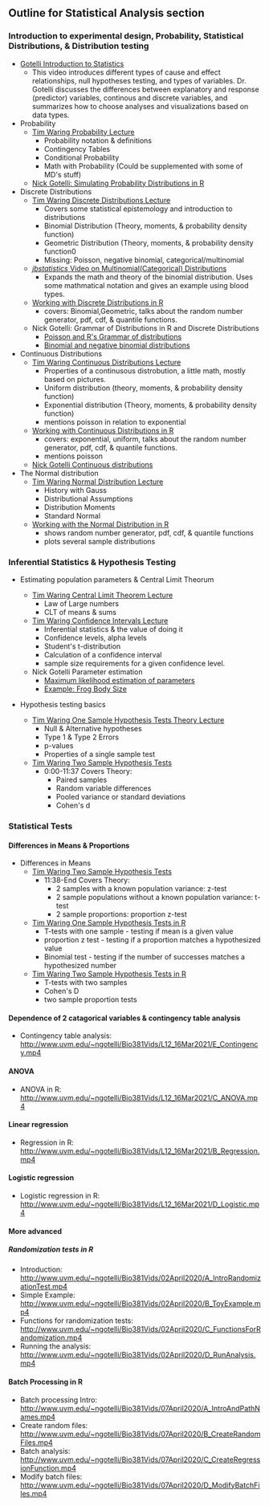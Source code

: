 ## Outline for Statistical Analysis section  

### Introduction to experimental design, Probability, Statistical Distributions, & Distribution testing
* [Gotelli Introduction to Statistics](http://www.uvm.edu/~ngotelli/Bio381Vids/L12_16Mar2021/A_StatsIntro.mp4) 
    * This video introduces different types of cause and effect relationships, null hypotheses testing, and types of variables. Dr. Gotelli discusses the differences between explanatory and response (predictor) variables, continous and discrete variables, and summarizes how to choose analyses and visualizations based on data types. 
* Probability
  * [Tim Waring Probability Lecture](https://www.youtube.com/watch?v=lQ9zQ_s9ha8&list=PLxdDmPeA5NKkqQKwo4hUZeMaoJzmdOddr&index=5)
    * Probability notation & definitions
    * Contingency Tables
    * Conditional Probability
    * Math with Probability (Could be supplemented with some of MD's stuff)
  * [Nick Gotelli: Simulating Probability Distributions in R](http://www.uvm.edu/~ngotelli/Bio381Vids/L11_11Mar2021/A_IntroToProbabilityDist.mp4)
* Discrete Distributions
  * [Tim Waring Discrete Distributions Lecture](https://www.youtube.com/watch?v=fc_VxxK10ps&list=PLxdDmPeA5NKkqQKwo4hUZeMaoJzmdOddr&index=6&t=1s)
    * Covers some statistical epistemology and introduction to distributions
    * Binomial Distribution (Theory, moments, & probability density function)
    * Geometric Distribution (Theory, moments, & probability density function0
    * Missing: Poisson, negative binomial, categorical/multinomial
  * [*jbstatistics* Video on Multinomial(Categorical) Distributions](https://www.youtube.com/watch?v=syVW7DgvUaY)
    * Expands the math and theory of the binomial distribution. Uses some mathmatical notation and gives an example using blood types.
  * [Working with Discrete Distributions in R](https://www.youtube.com/watch?v=ttZyFbECMDk&list=PLxdDmPeA5NKkqQKwo4hUZeMaoJzmdOddr&index=7)
    * covers: Binomial,Geometric, talks about the random number generator, pdf, cdf, & quantile functions.
  * Nick Gotelli: Grammar of Distributions in R and Discrete Distributions 
    * [Poisson and R's Grammar of distributions](http://www.uvm.edu/~ngotelli/Bio381Vids/L11_11Mar2021/B_PoissonGrammar.mp4)
    * [Binomial and negative binomial distributions](http://www.uvm.edu/~ngotelli/Bio381Vids/L11_11Mar2021/C_BinomNegBinom.mp4)
* Continuous Distributions
  * [Tim Waring Continuous Distributions Lecture](https://www.youtube.com/watch?v=saKPgMgIKFo&list=PLxdDmPeA5NKkqQKwo4hUZeMaoJzmdOddr&index=8)
    * Properties of a continusous distrobution, a little math, mostly based on pictures.
    * Uniform distribution (theory, moments, & probability density function)
    * Exponential distribution (Theory, moments, & probability density function)
    * mentions poisson in relation to exponential 
  * [Working with Continuous Distributions in R](https://www.youtube.com/watch?v=kAeKAcZMOLM&list=PLxdDmPeA5NKkqQKwo4hUZeMaoJzmdOddr&index=9)
    * covers: exponential, uniform, talks about the random number generator, pdf, cdf, & quantile functions.
    * mentions poisson
  * [Nick Gotelli Continuous distributions](http://www.uvm.edu/~ngotelli/Bio381Vids/L11_11Mar2021/D_ContinuousDis.mp4)
* The Normal distribution
  * [Tim Waring Normal Distribution Lecture](https://www.youtube.com/watch?v=S6-LJEgCX8w&list=PLxdDmPeA5NKkqQKwo4hUZeMaoJzmdOddr&index=10)
    * History with Gauss
    * Distributional Assumptions
    * Distribution Moments
    * Standard Normal
  * [Working with the Normal Distribution in R](https://www.youtube.com/watch?v=JeIxShudFAE&list=PLxdDmPeA5NKkqQKwo4hUZeMaoJzmdOddr&index=13)
    * shows random number generator, pdf, cdf, & quantile functions
    * plots several sample distributions


### Inferential Statistics & Hypothesis Testing
* Estimating population parameters & Central Limit Theorum
  * [Tim Waring Central Limit Theorem Lecture](https://www.youtube.com/watch?v=Ly0NYnLw49s&list=PLxdDmPeA5NKkqQKwo4hUZeMaoJzmdOddr&index=12)
    * Law of Large numbers
    * CLT of means & sums
  * [Tim Waring Confidence Intervals Lecture](https://www.youtube.com/watch?v=oUV4jUMdGQs&list=PLxdDmPeA5NKkqQKwo4hUZeMaoJzmdOddr&index=14)
    * Inferential statistics & the value of doing it
    * Confidence levels, alpha levels
    * Student's t-distribution
    * Calculation of a confidence interval
    * sample size requirements for a given confidence level.
  * Nick Gotelli Parameter estimation
    * [Maximum likelihood estimation of parameters](http://www.uvm.edu/~ngotelli/Bio381Vids/L11_11Mar2021/E_MaxLikeEst.mp4)
    * [Example: Frog Body Size](http://www.uvm.edu/~ngotelli/Bio381Vids/L11_11Mar2021/F_FrogSize.mp4)    

* Hypothesis testing basics
  * [Tim Waring One Sample Hypothesis Tests Theory Lecture](https://www.youtube.com/watch?v=3Pw7uKJU8LI&list=PLxdDmPeA5NKkqQKwo4hUZeMaoJzmdOddr&index=16)
    * Null & Alternative hypotheses
    * Type 1 & Type 2 Errors
    * p-values
    * Properties of a single sample test
  * [Tim Waring Two Sample Hypothesis Tests](https://www.youtube.com/watch?v=lFi39kCoiwM&list=PLxdDmPeA5NKkqQKwo4hUZeMaoJzmdOddr&index=18)
    * 0:00-11:37 Covers Theory:
      * Paired samples
      * Random variable differences
      * Pooled variance or standard deviations
      * Cohen's d


### Statistical Tests

#### Differences in Means & Proportions
* Differences in Means
  * [Tim Waring Two Sample Hypothesis Tests](https://www.youtube.com/watch?v=lFi39kCoiwM&list=PLxdDmPeA5NKkqQKwo4hUZeMaoJzmdOddr&index=18)
    * 11:38-End Covers Theory:
      * 2 samples with a known population variance: z-test
      * 2 sample populations without a known population variance: t-test
      * 2 sample proportions: proportion z-test
  * [Tim Waring One Sample Hypothesis Tests in R](https://www.youtube.com/watch?v=mlydrONjh04&list=PLxdDmPeA5NKkqQKwo4hUZeMaoJzmdOddr&index=17)
    * T-tests with one sample - testing if mean is a given value
    * proportion z test - testing if a proportion matches a hypothesized value
    * Binomial test - testing if the number of successes matches a hypothesized number
  * [Tim Waring Two Sample Hypothesis Tests in R](https://www.youtube.com/watch?v=tcrmxMibM0A&list=PLxdDmPeA5NKkqQKwo4hUZeMaoJzmdOddr&index=19)
    * T-tests with two samples
    * Cohen's D
    * two sample proportion tests

#### Dependence of 2 catagorical variables & contingency table analysis 
* Contingency table analysis: http://www.uvm.edu/~ngotelli/Bio381Vids/L12_16Mar2021/E_Contingency.mp4

#### ANOVA 
* ANOVA in R: http://www.uvm.edu/~ngotelli/Bio381Vids/L12_16Mar2021/C_ANOVA.mp4

#### Linear regression 
* Regression in R: http://www.uvm.edu/~ngotelli/Bio381Vids/L12_16Mar2021/B_Regression.mp4

#### Logistic regression 
* Logistic regression in R: http://www.uvm.edu/~ngotelli/Bio381Vids/L12_16Mar2021/D_Logistic.mp4



#### More advanced

##### Randomization tests in R
* Introduction: http://www.uvm.edu/~ngotelli/Bio381Vids/02April2020/A_IntroRandomizationTest.mp4
* Simple Example: http://www.uvm.edu/~ngotelli/Bio381Vids/02April2020/B_ToyExample.mp4
* Functions for randomization tests: http://www.uvm.edu/~ngotelli/Bio381Vids/02April2020/C_FunctionsForRandomization.mp4
* Running the analysis: http://www.uvm.edu/~ngotelli/Bio381Vids/02April2020/D_RunAnalysis.mp4


#### Batch Processing in R
* Batch processing Intro: http://www.uvm.edu/~ngotelli/Bio381Vids/07April2020/A_IntroAndPathNames.mp4
* Create random files: http://www.uvm.edu/~ngotelli/Bio381Vids/07April2020/B_CreateRandomFiles.mp4
* Batch analysis: http://www.uvm.edu/~ngotelli/Bio381Vids/07April2020/C_CreateRegressionFunction.mp4
* Modify batch files: http://www.uvm.edu/~ngotelli/Bio381Vids/07April2020/D_ModifyBatchFiles.mp4
